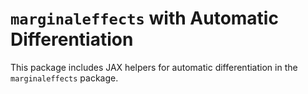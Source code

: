 # `marginaleffects` with Automatic Differentiation

This package includes JAX helpers for automatic differentiation in the `marginaleffects` package.
